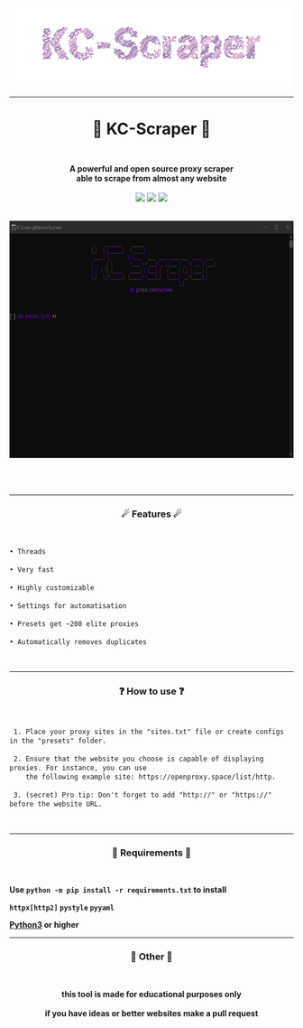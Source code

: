 <div align="center">
<img src="assets/logo.svg">
</div>

---

# <p align="center">👾 KC-Scraper 👾</p>
<br>

<div align="center">
<strong>A powerful and open source proxy scraper <br> able to scrape from almost any website </strong>
</div>

<br>

<div align="center">
<img src="https://img.shields.io/github/downloads/Kuucheen/KC-Scraper/total.svg">
<img src="https://img.shields.io/github/license/Kuucheen/KC-Scraper.svg">
<img src="https://img.shields.io/github/issues/Kuucheen/KC-Scraper.svg">
</div>

<br>

<p align="center">
<img src="assets/preview.gif" width="800" height=420">
</p>
<br>
<br>

-----

### <p align="center">☄ Features ☄</p>
<br>

    • Threads
                     
    • Very fast

    • Highly customizable
    
    • Settings for automatisation
                     
    • Presets get ~200 elite proxies

    • Automatically removes duplicates

<br>

-----

### <p align="center">❓ How to use ❓</p>
<br>

     1. Place your proxy sites in the "sites.txt" file or create configs in the "presets" folder.

     2. Ensure that the website you choose is capable of displaying proxies. For instance, you can use 
        the following example site: https://openproxy.space/list/http.

     3. (secret) Pro tip: Don't forget to add "http://" or "https://" before the website URL.
<br>

-----

### <p align="center">🔩 Requirements 🔩</p>
<br>

<strong>Use `python -m pip install -r requirements.txt` to install


`httpx[http2]`
`pystyle`
`pyyaml`

<a href="https://www.python.org/">Python3</a> or higher
<br>

----
### <p align="center">📌 Other 📌</p>
<br>                                 
<p align="center"><strong>this tool is made for educational purposes only</strong><br><br>if you have ideas or better websites make a pull request</p>

